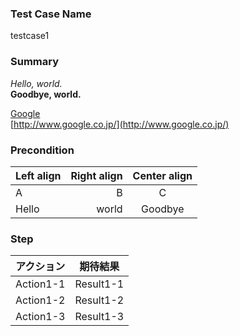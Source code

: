 ### Test Case Name
testcase1


### Summary
*Hello, world.*  
**Goodbye, world.** 

[Google](http://www.google.co.jp/)  
[http://www.google.co.jp/](http://www.google.co.jp/)



### Precondition
| Left align | Right align | Center align | 
|:-----------|------------:|:------------:| 
| A | B | C | 
| Hello | world | Goodbye | 




### Step
| アクション | 期待結果 |
|---|---|
| Action1-1 | Result1-1 |
| Action1-2 | Result1-2 |
| Action1-3 | Result1-3 |


